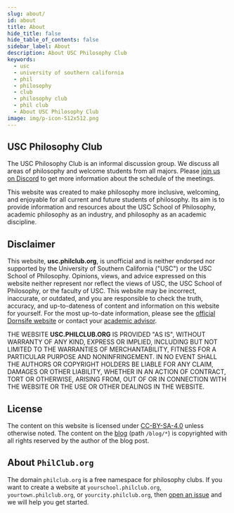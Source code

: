 ```yaml
---
slug: about/
id: about
title: About
hide_title: false
hide_table_of_contents: false
sidebar_label: About
description: About USC Philosophy Club
keywords:
  - usc
  - university of southern california
  - phil
  - philosophy
  - club
  - philosophy club
  - phil club
  - About USC Philosophy Club
image: img/p-icon-512x512.png
---
```


## USC Philosophy Club

The USC Philosophy Club is an informal discussion group. We discuss all areas of philosophy and welcome students from all majors. Please [join us on Discord](https://usc.philclub.org/discord/) to get more information about the schedule of the meetings.

This website was created to make philosophy more inclusive, welcoming, and enjoyable for all current and future students of philosophy. Its aim is to provide information and resources about the USC School of Philosophy, academic philosophy as an industry, and philosophy as an academic discipline.

## Disclaimer

This website, **usc.philclub.org**, is unofficial and is neither endorsed nor supported by the University of Southern California ("USC") or the USC School of Philosophy. Opinions, views, and advice expressed on this website neither represent nor reflect the views of USC, the USC School of Philosophy, or the faculty of USC. This website may be incorrect, inaccurate, or outdated, and you are responsible to check the truth, accuracy, and up-to-dateness of content and information on this website for yourself. For the most up-to-date information, please see the [official Dornsife website](https://dornsife.usc.edu/phil/) or contact your [academic advisor](https://dornsife.usc.edu/humanities-majors/).

THE WEBSITE **USC.PHILCLUB.ORG** IS PROVIDED "AS IS", WITHOUT WARRANTY OF ANY KIND, EXPRESS OR
IMPLIED, INCLUDING BUT NOT LIMITED TO THE WARRANTIES OF MERCHANTABILITY,
FITNESS FOR A PARTICULAR PURPOSE AND NONINFRINGEMENT. IN NO EVENT SHALL THE
AUTHORS OR COPYRIGHT HOLDERS BE LIABLE FOR ANY CLAIM, DAMAGES OR OTHER
LIABILITY, WHETHER IN AN ACTION OF CONTRACT, TORT OR OTHERWISE, ARISING FROM,
OUT OF OR IN CONNECTION WITH THE WEBSITE OR THE USE OR OTHER DEALINGS IN THE
WEBSITE.

## License

The content on this website is licensed under [CC-BY-SA-4.0](https://creativecommons.org/licenses/by-sa/4.0/) unless otherwise noted. The content on the [blog](/blog/) (path `/blog/*`) is copyrighted with all rights reserved by the author of the blog post.

## About `PhilClub.org`

The domain `philclub.org` is a free namespace for philosophy clubs. If you want to create a website at `yourschool.philclub.org`, `yourtown.philclub.org`, or `yourcity.philclub.org`, then [open an issue](https://github.com/philclub/philclub.org/issues) and we will help you get started.
